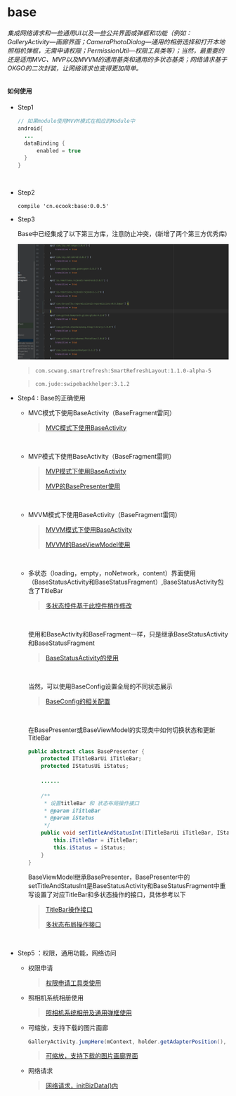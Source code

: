 # base

###### 集成网络请求和一些通用UI以及一些公共界面或弹框和功能（例如：GalleryActivity—画廊界面；CameraPhotoDialog—通用的相册选择和打开本地照相机弹框，无需申请权限；PermissionUtil—权限工具类等）；当然，最重要的还是适用MVC、MVP以及MVVM的通用基类和通用的多状态基类；网络请求基于OKGO的二次封装，让网络请求也变得更加简单。

#### 如何使用

* Step1

  ```java
  // 如果module使用MVVM模式在相应的Module中
  android{
  	...
  	dataBinding {
      	enabled = true
  	}    
  }
  ```

  ​


* Step2

  ```
  compile 'cn.ecook:base:0.0.5'
  ```

* Step3

  Base中已经集成了以下第三方库，注意防止冲突，(新增了两个第三方优秀库)

  ![Base中已经集成的第三方库](https://github.com/ecooka/base/blob/master/screenshot/base%20%E9%9B%86%E6%88%90%E7%9A%84%E7%AC%AC%E4%B8%89%E6%96%B9%E5%BA%93.png)

  > ```
  > com.scwang.smartrefresh:SmartRefreshLayout:1.1.0-alpha-5
  > ```

  > ```
  > com.jude:swipebackhelper:3.1.2
  > ```

* Step4 : Base的正确使用

  * MVC模式下使用BaseActivity（BaseFragment雷同）

    > [MVC模式下使用BaseActivity](https://github.com/ecooka/base/blob/master/app/src/main/java/cn/ecook/basedemo/activity/MainActivity.java)

    ​

  * MVP模式下使用BaseActivity（BaseFragment雷同）

    > [MVP模式下使用BaseActivity](https://github.com/ecooka/base/blob/master/app/src/main/java/cn/ecook/basedemo/activity/MVPActivity.java)
    >
    > [MVP的BasePresenter使用](https://github.com/ecooka/base/blob/master/app/src/main/java/cn/ecook/basedemo/presenter/MVPPresent.java)

    ​

  * MVVM模式下使用BaseActivity（BaseFragment雷同）

    > [MVVM模式下使用BaseActivity](https://github.com/ecooka/base/blob/master/app/src/main/java/cn/ecook/basedemo/activity/MVVMActivity.java)
    >
    > [MVVM的BaseViewModel使用](https://github.com/ecooka/base/blob/master/app/src/main/java/cn/ecook/basedemo/viewmodel/MVVMViewModel.java)

    ​

  * 多状态（loading，empty，noNetwork，content）界面使用（BaseStatusActivity和BaseStatusFragment）,BaseStatusActivity包含了TitleBar

    > [多状态控件基于此控件稍作修改](https://github.com/qyxxjd/MultipleStatusView)


    ​
    
    使用和BaseActivity和BaseFragment一样，只是继承BaseStatusActivity和BaseStatusFragment
    
    > [BaseStatusActivity的使用](https://github.com/ecooka/base/tree/master/app/src/main/java/cn/ecook/basedemo/activity/StatusActivity.java)
    
    ​
    
    当然，可以使用BaseConfig设置全局的不同状态展示
    
    > [BaseConfig的相关配置](https://github.com/ecooka/base/tree/master/app/src/main/java/cn/ecook/basedemo/MyApplication.java)
    
    ​
    
    在BasePresenter或BaseViewModel的实现类中如何切换状态和更新TitleBar
    
    ```java
    public abstract class BasePresenter {
        protected ITitleBarUi iTitleBar;
        protected IStatusUi iStatus;
    
        ......
        
        /**
         * 设置titleBar 和 状态布局操作接口
         * @param iTitleBar
         * @param iStatus
         */
        public void setTitleAndStatusInt(ITitleBarUi iTitleBar, IStatusUi iStatus) {
            this.iTitleBar = iTitleBar;
            this.iStatus = iStatus;
        }
    }
    ```
    
    BaseViewModel继承BasePresenter，BasePresenter中的setTitleAndStatusInt是BaseStatusActivity和BaseStatusFragment中重写设置了对应TitleBar和多状态操作的接口，具体参考以下
    
    > [TitleBar操作接口](https://github.com/ecooka/base/blob/master/base/src/main/java/cn/ecook/base/base/ui/ITitleBarUi.java)
    >
    > [多状态布局操作接口](https://github.com/ecooka/base/blob/master/base/src/main/java/cn/ecook/base/base/ui/IStatusUi.java)
    
    ​

* Step5 ：权限，通用功能，网络访问

  * 权限申请

    > [权限申请工具类使用](https://github.com/ecooka/base/blob/master/app/src/main/java/cn/ecook/basedemo/activity/PermissionActivity.java)

  * 照相机系统相册使用

    > [照相机系统相册及通用弹框使用](https://github.com/ecooka/base/blob/master/app/src/main/java/cn/ecook/basedemo/activity/CameraPhotoActivity.java)

  * 可缩放，支持下载的图片画廊

    ```java
    GalleryActivity.jumpHere(mContext, holder.getAdapterPosition(), true, getData());
    ```

    > [可缩放，支持下载的图片画廊界面](https://github.com/ecooka/base/blob/master/base/src/main/java/cn/ecook/base/activity/GalleryActivity.java)

  * 网络请求

    > [网络请求，initBizData()内](https://github.com/ecooka/base/blob/master/app/src/main/java/cn/ecook/basedemo/presenter/MVPStatusPresent.java)

